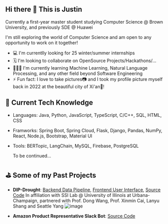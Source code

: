 ## Hi there 👋 This is Justin

Currently a first-year master student studying Computer Science @ Brown University, and previously SDE @ Huawei

I'm still exploring the world of Computer Science and am open to any opportunity to work on it together!

- 💻 I'm currentlly looking for 25 winter/summer internships
- 🗓 I'm looking to collaborate on OpenSource Projects/Hackathons/...
- 👨🏻‍💻 I'm currently learning Machine Learning, Natural Language Processing, and any other field beyond Software Engineering
- ⚡️ Fun fact: I love to take pictures📷 and I took my profile picture myself back in 2022 at the beautiful city of Xi'an🌇!


## 🚀 Current Tech Knowledge

- Languages: Java, Python, JavaScript, TypeScript, C/C++, SQL, HTML, CSS
- Framworks: Spring Boot, Spring Cloud, Flask, Django, Pandas, NumPy, React, Node.js, Bootstrap, Material UI
- Tools: BERTopic, LangChain, MySQL, Firebase, PostgreSQL

  To be continued...

## ⛳️ Some of my Past Projects

- **DIP-Drought**: [Backend Data Pipeline](https://sslabgpu2.ischool.illinois.edu/), [Frontend User Interface](https://droughtweb.web.illinois.edu/), [Source Code](https://github.com/ShangLanyu/droughwebsite)
  In affiliation with SSI Lab @ University of Illinois at Urbana-Champaign, partnered with Prof. Dong Wang, Prof. Xinmin Cai, Lanyu Shang and Seattle Yang
  ![image](https://github.com/user-attachments/assets/1b05defa-c936-45f9-ad9a-0dee7c223b96)

- **Amazon Product Representative Slack Bot**: [Source Code](https://github.com/JustinXre2020/ChatBot)


<!-- Hello From Github-->

